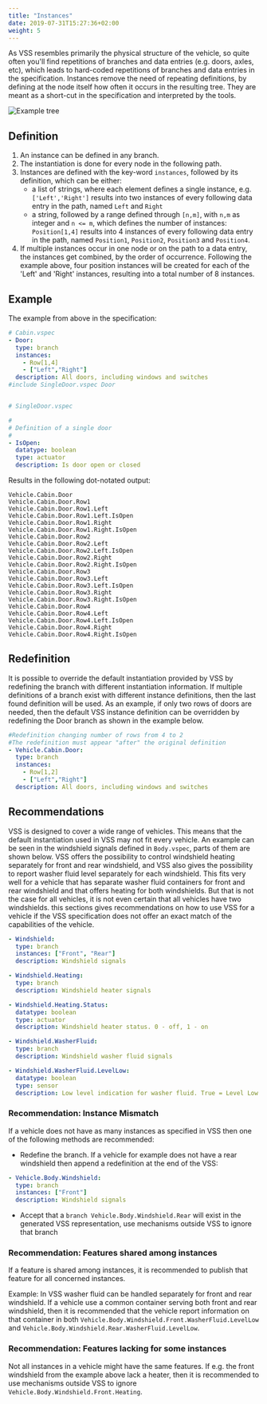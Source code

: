 ```yaml
---
title: "Instances"
date: 2019-07-31T15:27:36+02:00
weight: 5
---
```


As VSS resembles primarily the physical structure of the vehicle, so
quite often you'll find repetitions of branches and data entries
(e.g. doors, axles, etc), which leads to hard-coded repetitions of
branches and data entries in the specification. Instances remove the need of
repeating definitions, by defining at the node itself how often it occurs in
the resulting tree. They are meant as a short-cut in the specification and
interpreted by the tools.

![Example tree](/vehicle_signal_specification/images/instances.png?width=60pc)



## Definition

1. An instance can be defined in any branch.
2. The instantiation is done for every node in the following path.
3. Instances are defined with the key-word `instances`, followed by its
   definition, which can be either:
   * a list of strings, where each element defines a single instance, e.g.
     `['Left','Right']` results into two instances of every following
     data entry in the path, named `Left` and `Right`
   * a string, followed by a range defined through `[n,m]`, with `n,m` as integer and `n <= m`, which defines the number of instances:
     `Position[1,4]` results into 4 instances of every following
     data entry in the path, named `Position1`, `Position2`, `Position3`
     and `Position4`.
4. If multiple instances occur in one node or on the path to a data entry,
   the instances get combined, by the order of occurrence. Following the example above,
   four position instances will be created for each of the 'Left' and 'Right' instances,
   resulting into a total number of 8 instances.

## Example

The example from above in the specification:

```YAML
# Cabin.vspec
- Door:
  type: branch
  instances:
    - Row[1,4]
    - ["Left","Right"]
  description: All doors, including windows and switches
#include SingleDoor.vspec Door


# SingleDoor.vspec

#
# Definition of a single door
#
- IsOpen:
  datatype: boolean
  type: actuator
  description: Is door open or closed
```

Results in the following dot-notated output:

```
Vehicle.Cabin.Door
Vehicle.Cabin.Door.Row1
Vehicle.Cabin.Door.Row1.Left
Vehicle.Cabin.Door.Row1.Left.IsOpen
Vehicle.Cabin.Door.Row1.Right
Vehicle.Cabin.Door.Row1.Right.IsOpen
Vehicle.Cabin.Door.Row2
Vehicle.Cabin.Door.Row2.Left
Vehicle.Cabin.Door.Row2.Left.IsOpen
Vehicle.Cabin.Door.Row2.Right
Vehicle.Cabin.Door.Row2.Right.IsOpen
Vehicle.Cabin.Door.Row3
Vehicle.Cabin.Door.Row3.Left
Vehicle.Cabin.Door.Row3.Left.IsOpen
Vehicle.Cabin.Door.Row3.Right
Vehicle.Cabin.Door.Row3.Right.IsOpen
Vehicle.Cabin.Door.Row4
Vehicle.Cabin.Door.Row4.Left
Vehicle.Cabin.Door.Row4.Left.IsOpen
Vehicle.Cabin.Door.Row4.Right
Vehicle.Cabin.Door.Row4.Right.IsOpen
```

## Redefinition

It is possible to override the default instantiation provided by VSS by redefining the branch with
different instantiation information. If multiple definitions of a branch exist with different
instance definitions, then the last found definition will be used. 
As an example, if only two rows of doors are needed, then the default VSS instance definition
can be overridden by redefining the Door branch as shown in the example below. 

```YAML
#Redefinition changing number of rows from 4 to 2
#The redefinition must appear "after" the original definition
- Vehicle.Cabin.Door:
  type: branch
  instances:
    - Row[1,2]
    - ["Left","Right"]
  description: All doors, including windows and switches
```

## Recommendations

VSS is designed to cover a wide range of vehicles.
This means that the default instantiation used in VSS may not fit every vehicle.
An example can be seen in the windshield signals defined in `Body.vspec`, parts of them are shown below.
VSS offers the possibility to control windshield heating separately for front and rear windshield,
and VSS also gives the possibility to report washer fluid level separately for each windshield.
This fits very well for a vehicle that has separate washer fluid containers for front and rear windshield
and that offers heating for both windshields. But that is not the case for all vehicles,
it is not even certain that all vehicles have two windshields. this sections gives recommendations on how
to use VSS for a vehicle if the VSS specification does not offer an exact match of the capabilities of the vehicle.

```YAML
- Windshield:
  type: branch
  instances: ["Front", "Rear"]
  description: Windshield signals

- Windshield.Heating:
  type: branch
  description: Windshield heater signals

- Windshield.Heating.Status:
  datatype: boolean
  type: actuator
  description: Windshield heater status. 0 - off, 1 - on

- Windshield.WasherFluid:
  type: branch
  description: Windshield washer fluid signals

- Windshield.WasherFluid.LevelLow:
  datatype: boolean
  type: sensor
  description: Low level indication for washer fluid. True = Level Low. False = Level OK.
```

### Recommendation: Instance Mismatch

If a vehicle does not have as many instances as specified in VSS then one
of the following methods are recommended:

- Redefine the branch. If a vehicle for example does not have a rear windshield
then append a redefinition at the end of the VSS:

```YAML
- Vehicle.Body.Windshield:
  type: branch
  instances: ["Front"]
  description: Windshield signals
```

- Accept that a `branch Vehicle.Body.Windshield.Rear` will exist in the generated VSS representation,
  use mechanisms outside VSS to ignore that branch
  
### Recommendation: Features shared among instances

If a feature is shared among instances, it is recommended to publish that feature for all concerned instances.

Example: In VSS washer fluid can be handled separately for front and rear windshield.
If a vehicle use a common container serving both front and rear windshield,
then it is recommended that the vehicle report information on that container in both
`Vehicle.Body.Windshield.Front.WasherFluid.LevelLow` and `Vehicle.Body.Windshield.Rear.WasherFluid.LevelLow`.

### Recommendation: Features lacking for some instances

Not all instances in a vehicle might have the same features. If e.g. the front windshield
from the example above lack a heater, then it is recommended to use mechanisms outside VSS
to ignore `Vehicle.Body.Windshield.Front.Heating`.
